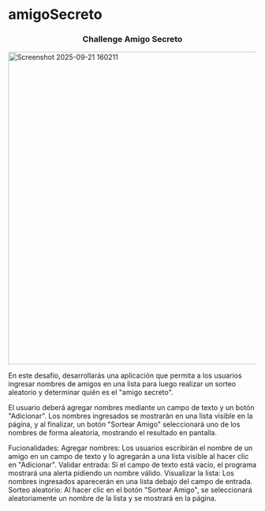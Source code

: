 # amigoSecreto

<h3 align = "center">Challenge Amigo Secreto</h3>

<img width="831" height="634" alt="Screenshot 2025-09-21 160211" src="https://github.com/user-attachments/assets/b6dadbd9-6842-4381-9342-40820d4ea95b" />

En este desafío, desarrollarás una aplicación que permita a los usuarios ingresar nombres de amigos en una lista para luego realizar un sorteo aleatorio y determinar quién es el "amigo secreto".

El usuario deberá agregar nombres mediante un campo de texto y un botón "Adicionar". Los nombres ingresados se mostrarán en una lista visible en la página, y al finalizar, un botón "Sortear Amigo" seleccionará uno de los nombres de forma aleatoria, mostrando el resultado en pantalla.

Fucionalidades:
    Agregar nombres: Los usuarios escribirán el nombre de un amigo en un campo de texto y lo agregarán a una lista visible al hacer clic en "Adicionar".
    Validar entrada: Si el campo de texto está vacío, el programa mostrará una alerta pidiendo un nombre válido.
    Visualizar la lista: Los nombres ingresados aparecerán en una lista debajo del campo de entrada.
    Sorteo aleatorio: Al hacer clic en el botón "Sortear Amigo", se seleccionará aleatoriamente un nombre de la lista y se mostrará en la página.


